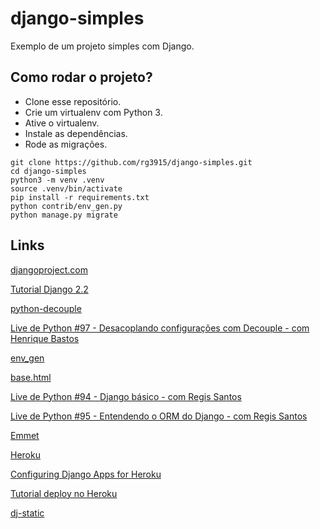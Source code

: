 # django-simples

Exemplo de um projeto simples com Django.

## Como rodar o projeto?

* Clone esse repositório.
* Crie um virtualenv com Python 3.
* Ative o virtualenv.
* Instale as dependências.
* Rode as migrações.

```
git clone https://github.com/rg3915/django-simples.git
cd django-simples
python3 -m venv .venv
source .venv/bin/activate
pip install -r requirements.txt
python contrib/env_gen.py
python manage.py migrate
```

## Links


[djangoproject.com](https://www.djangoproject.com/start/)

[Tutorial Django 2.2](http://pythonclub.com.br/tutorial-django-2.html)

[python-decouple](https://github.com/henriquebastos/python-decouple)

[Live de Python #97 - Desacoplando configurações com Decouple - com Henrique Bastos](https://www.youtube.com/watch?v=zYJGpLw5Wv4)

[env_gen](https://gist.github.com/rg3915/22626de522f5c045bc63acdb8fe67b24)

[base.html](https://gist.github.com/rg3915/0144a2408ec54c4e8008999631c64a30)

[Live de Python #94 - Django básico - com Regis Santos](https://www.youtube.com/watch?v=YuKdwIhJysU)

[Live de Python #95 - Entendendo o ORM do Django - com Regis Santos](https://www.youtube.com/watch?v=cyxky2QJlwg)

[Emmet](https://emmet.io/)

[Heroku](https://www.heroku.com/home)

[Configuring Django Apps for Heroku](https://devcenter.heroku.com/articles/django-app-configuration)

[Tutorial deploy no Heroku](https://github.com/rg3915/tutoriais/tree/master/django-basic#deploy-no-heroku)

[dj-static](https://pypi.org/project/dj-static/)